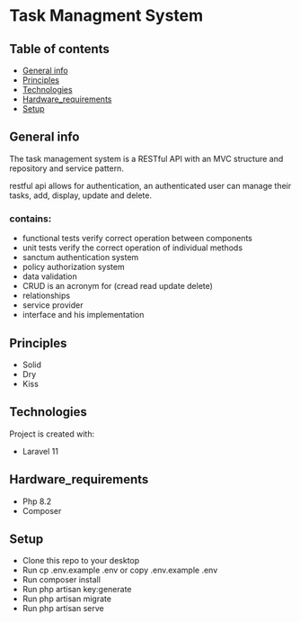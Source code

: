 # Task Managment System

## Table of contents
* [General info](#general-info)
* [Principles](#Principles)
* [Technologies](#technologies)
* [Hardware_requirements](#hardware_requirements)
* [Setup](#setup)

## General info
The task management system is a RESTful API with an MVC structure and repository and service pattern.

restful api allows for authentication, an authenticated user can manage their tasks, add, display, update and delete.

### contains:
* functional tests verify correct operation between components
* unit tests verify the correct operation of individual methods
* sanctum authentication system 
* policy authorization system
* data validation
* CRUD is an acronym for (cread read update delete)
* relationships
* service provider
* interface and his implementation

## Principles
* Solid
* Dry
* Kiss

## Technologies
Project is created with:
* Laravel 11

## Hardware_requirements
* Php 8.2
* Composer

## Setup
* Clone this repo to your desktop
* Run cp .env.example .env or copy .env.example .env
* Run composer install
* Run php artisan key:generate
* Run php artisan migrate
* Run php artisan serve
